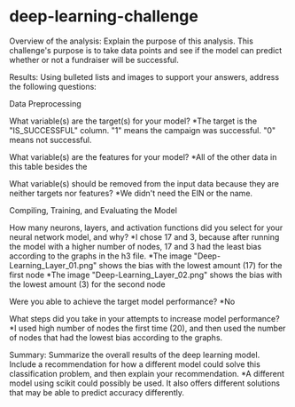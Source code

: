 # deep-learning-challenge
Overview of the analysis: Explain the purpose of this analysis.
This challenge's purpose is to take data points and see if the model can predict whether or not a fundraiser will be successful.

Results: Using bulleted lists and images to support your answers, address the following questions:

Data Preprocessing

What variable(s) are the target(s) for your model?
*The target is the "IS_SUCCESSFUL" column. "1" means the campaign was successful. "0" means not successful.

What variable(s) are the features for your model?
*All of the other data in this table besides the 

What variable(s) should be removed from the input data because they are neither targets nor features?
*We didn't need the EIN or the name.



Compiling, Training, and Evaluating the Model

How many neurons, layers, and activation functions did you select for your neural network model, and why?
*I chose 17 and 3, because after running the model with a higher number of nodes, 17 and 3 had the least bias according to the graphs in the h3 file. 
*The image "Deep-Learning_Layer_01.png" shows the bias with the lowest amount (17) for the first node
*The image "Deep-Learning_Layer_02.png" shows the bias with the lowest amount (3) for the second node

Were you able to achieve the target model performance?
*No

What steps did you take in your attempts to increase model performance?
*I used high number of nodes the first time (20), and then used the number of nodes that had the lowest bias according to the graphs.

Summary: Summarize the overall results of the deep learning model. Include a recommendation for how a different model could solve this classification problem, and then explain your recommendation.
*A different model using scikit could possibly be used. It also offers different solutions that may be able to predict accuracy differently.
